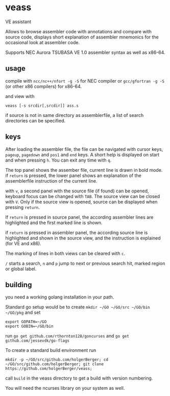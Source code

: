 # veass

VE assistant

Allows to browse assembler code with annotations and compare
with source code, displays short explanation of assembler mnemonics for the
occasional look at assembler code.

Supports NEC Aurora TSUBASA VE 1.0 assembler syntax as well as x86-64.

## usage

compile with `ncc/nc++/nfort -g -S` for NEC compiler or `gcc/gfortran -g -S` (or other x86 compilers) for x86-64.

and view with

    veass [-s srcdir[,srcdir]] ass.s

if source is not in same directory as assemblerfile, a list of search directories
can be specified.

## keys

After loading the assembler file, the file can be navigated with cursor keys,
`pageup`, `pagedown` and `pos1` and `end` keys. A short help is displayed on start and when
pressing `h`. You can exit any time with `q`.

The top panel shows the assember file, current line is drawn in bold mode.
if `return` is pressed, the lower panel shows an explanation of the assemblerfile
instruction of the current line.

with `v`, a second panel with the source file (if found) can be opened, keyboard
focus can be changed with `TAB`. The source view can be closed with `V`.
Only if the source view is opened, source can be displayed when pressing `return`.

If `return` is pressed in source panel, the according assembler lines are highlighted
and the first marked line is shown.

if `return` is pressed in assembler panel, the according source line is highlighted
and shown in the source view, and the instruction is explained (for VE and x86).

The marking of lines in both views can be cleared with `c`.

`/` starts a search, `n` and `p` jump to next or previous search hit, marked region or global label.


## building

you need a working golang installation in your path.

Standard go setup would be to create `mkdir ~/GO ~/GO/src ~/GO/bin ~/GO/pkg` and set

```
export GOPATH=~/GO
export GOBIN=~/GO/bin
```

run `go get github.com/rthornton128/goncurses` and `go get github.com/jessevdk/go-flags`

To create a standard build environment run

`mkdir -p ~/GO/src/github.com/holgerBerger; cd ~/GO/src/github.com/holgerBerger; git clone https://github.com/holgerBerger/veass;`

call `build` in the veass directory to get a build with version numbering.

You will need the ncurses library on your system as well.
